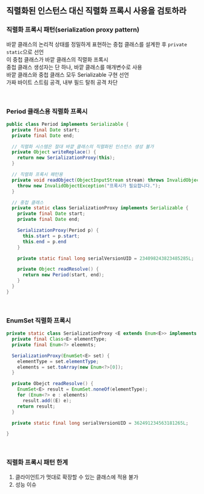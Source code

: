 ## 직렬화된 인스턴스 대신 직렬화 프록시 사용을 검토하라

### 직렬화 프록시 패턴(serialization proxy pattern)
바깥 클래스의 논리적 상태를 정밀하게 표현하는 중첩 클래스를 설계한 후 `private static`으로 선언  
이 중첩 클래스가 바깥 클래스의 직렬화 프록시  
중첩 클래스 생성자는 단 하나, 바깥 클래스를 매개변수로 사용  
바깥 클래스와 중첩 클래스 모두 Serializable 구현 선언  
가짜 바이트 스트림 공격, 내부 필드 탈취 공격 차단  

<br>

### Period 클래스용 직렬화 프록시
````java
public class Period implements Serializable {
  private final Date start;
  private final Date end;

  // 직렬화 시스템은 절대 바깥 클래스의 직렬화된 인스턴스 생성 불가
  private Object writeReplace() {
    return new SerializationProxy(this);
  }

  // 직렬화 프록시 패턴용
  private void readObject(ObjectInputStream stream) throws InvalidObjectException {
    throw new InvalidObjectException("프록시가 필요합니다.");
  }

  // 중첩 클래스
  private static class SerializationProxy implements Serializable {
    private final Date start;
    private final Date end;

    SerializationProxy(Period p) {
      this.start = p.start;
      this.end = p.end
    }

    private static final long serialVersionUID = 234098243823485285L;

    private Object readResolve() {
      return new Period(start, end);
    }
  }
}
````

<br>

### EnumSet 직렬화 프록시
````java
private static class SerializationProxy <E extends Enum<E>> implements Serializable {
  private final Class<E> elementType;
  private final Enum<?> eleemnts;

  SerializationProxy(EnumSet<E> set) {
    elementType = set.elementType;
    elements = set.toArray(new Enum<?>[0]);
  }

  private Obejct readResolve() {
    EnumSet<E> result = EnumSet.noneOf(elementType);
    for (Enum<?> e : elements)
      result.add((E) e);
    return result;
  }

  private static final long serialVersionUID = 362491234563181265L;

}
````

<br>

### 직렬화 프록시 패턴 한계
1. 클라이언트가 멋대로 확장할 수 있는 클래스에 적용 불가
2. 성능 이슈

<br>


